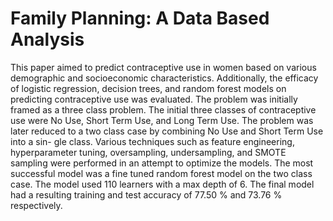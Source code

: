 # Family Planning: A Data Based Analysis

This paper aimed to predict contraceptive use in women
based on various demographic and socioeconomic characteristics. Additionally, the efficacy of logistic regression, decision trees, and random forest models on predicting contraceptive use was evaluated. The problem was initially
framed as a three class problem. The initial three classes of
contraceptive use were No Use, Short Term Use, and Long
Term Use. The problem was later reduced to a two class
case by combining No Use and Short Term Use into a sin-
gle class. Various techniques such as feature engineering,
hyperparameter tuning, oversampling, undersampling, and
SMOTE sampling were performed in an attempt to optimize
the models. The most successful model was a fine tuned
random forest model on the two class case. The model used
110 learners with a max depth of 6. The final model had a
resulting training and test accuracy of 77.50 % and 73.76
% respectively.

